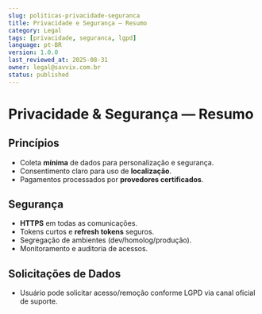 ```yaml
---
slug: politicas-privacidade-seguranca
title: Privacidade e Segurança — Resumo
category: Legal
tags: [privacidade, seguranca, lgpd]
language: pt-BR
version: 1.0.0
last_reviewed_at: 2025-08-31
owner: legal@savvix.com.br
status: published
---
```


# Privacidade & Segurança — Resumo

## Princípios
- Coleta **mínima** de dados para personalização e segurança.
- Consentimento claro para uso de **localização**.
- Pagamentos processados por **provedores certificados**.

## Segurança
- **HTTPS** em todas as comunicações.
- Tokens curtos e **refresh tokens** seguros.
- Segregação de ambientes (dev/homolog/produção).
- Monitoramento e auditoria de acessos.

## Solicitações de Dados
- Usuário pode solicitar acesso/remoção conforme LGPD via canal oficial de suporte.
